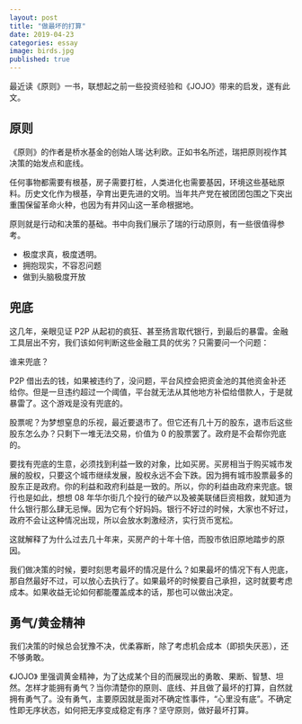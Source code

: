 ```yaml
---
layout: post
title: "做最坏的打算"
date: 2019-04-23
categories: essay
image: birds.jpg 
published: true
---
```


最近读《原则》一书，联想起之前一些投资经验和《JOJO》带来的启发，遂有此文。

## 原则

《原则》的作者是桥水基金的创始人瑞·达利欧。正如书名所述，瑞把原则视作其决策的始发点和底线。

任何事物都需要有根基，房子需要打桩，人类进化也需要基因，环境这些基础原料。历史文化作为根基，孕育出更先进的文明。当年共产党在被团团包围之下突出重围保留革命火种，也因为有井冈山这一革命根据地。

原则就是行动和决策的基础。书中向我们展示了瑞的行动原则，有一些很值得参考。

- 极度求真，极度透明。
- 拥抱现实，不容忍问题
- 做到头脑极度开放

## 兜底

这几年，亲眼见证 P2P 从起初的疯狂、甚至扬言取代银行，到最后的暴雷。金融工具层出不穷，我们该如何判断这些金融工具的优劣？只需要问一个问题：

谁来兜底？

P2P 借出去的钱，如果被违约了，没问题，平台风控会把资金池的其他资金补还给你。但是一旦违约超过一个阈值，平台就无法从其他地方补偿给借款人，于是就暴雷了。这个游戏是没有兜底的。

股票呢？为梦想窒息的乐视，最近要退市了。但它还有几十万的股东，退市后这些股东怎么办？只剩下一堆无法交易，价值为 0 的股票罢了。政府是不会帮你兜底的。

要找有兜底的生意，必须找到利益一致的对象，比如买房。买房相当于购买城市发展的股权，只要这个城市继续发展，股权永远不会下跌。因为拥有城市股票最多的股东正是政府。你的利益和政府利益是一致的。所以，你的利益由政府来兜底。银行也是如此，想想 08 年华尔街几个投行的破产以及被美联储巨资相救，就知道为什么银行那么肆无忌惮。因为它有个好妈妈。银行不好过的时候，大家也不好过，政府不会让这种情况出现，所以会放水刺激经济，实行货币宽松。

这就解释了为什么过去几十年来，买房产的十年十倍，而股市依旧原地踏步的原因。

我们做决策的时候，要时刻思考最坏的情况是什么？如果最坏的情况下有人兜底，那自然最好不过，可以放心去执行了。如果最坏的时候要自己承担，这时就要考虑成本。如果收益无论如何都能覆盖成本的话，那也可以做出决定。

## 勇气/黄金精神

我们决策的时候总会犹豫不决，优柔寡断，除了考虑机会成本（即损失厌恶），还不够勇敢。

《JOJO》 里强调黄金精神，为了达成某个目的而展现出的勇敢、果断、智慧、坦然。怎样才能拥有勇气？当你清楚你的原则、底线、并且做了最坏的打算，自然就拥有勇气了。没有勇气，主要原因就是面对不确定性事件，“心里没有底”。不确定性即无序状态，如何把无序变成稳定有序？坚守原则，做好最坏打算。